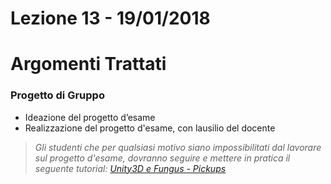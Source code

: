# Lezione 13 - 19/01/2018

# Argomenti Trattati

### Progetto di Gruppo

* Ideazione del progetto d’esame
* Realizzazione del progetto d'esame, con lausilio del docente

> _Gli studenti che per qualsiasi motivo siano impossibilitati dal lavorare sul progetto d'esame, dovranno seguire e mettere in pratica il seguente tutorial: [Unity3D e Fungus - Pickups](https://tech.io/playgrounds/10655/tutorial-unity3d-e-fungus-pickups)_


